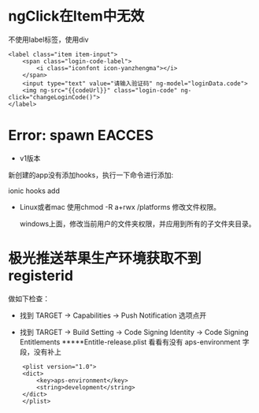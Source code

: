 # ngClick在Item中无效

不使用label标签，使用div

```
<label class="item item-input">
    <span class="login-code-label">
        <i class="iconfont icon-yanzhengma"></i>
    </span>
    <input type="text" value="请输入验证码" ng-model="loginData.code">
    <img ng-src="{{codeUrl}}" class="login-code" ng-click="changeLoginCode()">
</label>
```

# Error: spawn EACCES

- v1版本

新创建的app没有添加hooks，执行一下命令进行添加:

ionic hooks add

- Linux或者mac 使用chmod -R a+rwx /platforms 修改文件权限。

  windows上面，修改当前用户的文件夹权限，并应用到所有的子文件夹目录。

# 极光推送苹果生产环境获取不到 registerid

做如下检查：

- 找到 TARGET -> Capabilities -> Push Notification 选项点开

- 找到 TARGET -> Build Setting -> Code Signing Identity -> Code Signing Entitlements *****Entitle-release.plist 看看有没有 aps-environment 字段，没有补上

```
    <plist version="1.0">
    <dict>
        <key>aps-environment</key>
        <string>development</string>
    </dict>
    </plist>
```